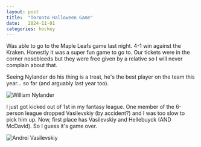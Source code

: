 ```yaml
---
layout: post
title:  "Toronto Halloween Game"
date:   2024-11-01
categories: hockey
---
```


Was able to go to the Maple Leafs game last night. 4-1 win against the Kraken.
Honestly it was a super fun game to go to. Our tickets were in the corner nosebleeds but they were free given by a relative so I will never complain about that.

Seeing Nylander do his thing is a treat, he's the best player on the team this year... so far (and arguably last year too).

![William Nylander](https://s.yimg.com/ny/api/res/1.2/L626wL9OnFvAhDQ3EFZJnw--/YXBwaWQ9aGlnaGxhbmRlcjt3PTEyMDA7aD02NzU-/https://s.yimg.com/os/creatr-uploaded-images/2023-11/cc2bae20-8eba-11ee-9ffe-a354e7c8169f)


I just got kicked out of 1st in my fantasy league. One member of the 6-person league dropped Vasilevskiy (by accident?) and I was too slow to pick him up.
Now, first place has Vasilevskiy and Hellebuyck (AND McDavid). So I guess it's game over.

![Andrei Vasilevskiy](https://imageio.forbes.com/specials-images/imageserve/6515df96f9aa99370a3f01e7/Andrei-Vasilevskiy-Tampa-Bay-Lightning/960x0.jpg?format=jpg&width=960)